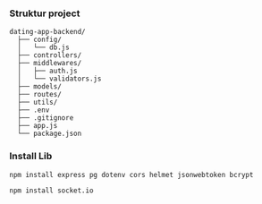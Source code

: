 ### Struktur project

````
dating-app-backend/
  ├── config/
  │   └── db.js
  ├── controllers/
  ├── middlewares/
  │   ├── auth.js
  │   └── validators.js
  ├── models/
  ├── routes/
  ├── utils/
  ├── .env
  ├── .gitignore
  ├── app.js
  └── package.json
````

### Install Lib

````
npm install express pg dotenv cors helmet jsonwebtoken bcrypt

npm install socket.io

````